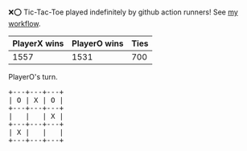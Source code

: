 :x::o: Tic-Tac-Toe played indefinitely by github action runners! See [my workflow](.github/workflows/play.yaml).

|PlayerX wins|PlayerO wins|Ties|
|-|-|-|
|1557|1531|700|

PlayerO's turn.

<pre>
+---+---+---+
| O | X | O |
+---+---+---+
|   |   | X |
+---+---+---+
| X |   |   |
+---+---+---+
</pre>